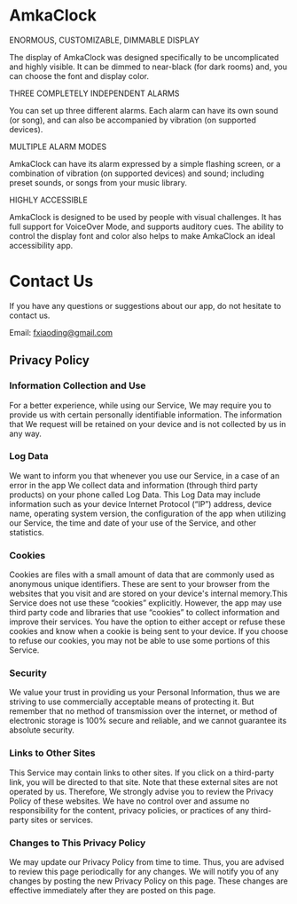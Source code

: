# AmkaClock

ENORMOUS, CUSTOMIZABLE, DIMMABLE DISPLAY

The display of AmkaClock was designed specifically to be uncomplicated and highly visible. It can be dimmed to near-black (for dark rooms) and, you can choose the font and display color.

THREE COMPLETELY INDEPENDENT ALARMS

You can set up three different alarms. Each alarm can have its own sound (or song), and can also be accompanied by vibration (on supported devices).

MULTIPLE ALARM MODES

AmkaClock can have its alarm expressed by a simple flashing screen, or a combination of vibration (on supported devices) and sound; including preset sounds, or songs from your music library.

HIGHLY ACCESSIBLE

AmkaClock is designed to be used by people with visual challenges. It has full support for VoiceOver Mode, and supports auditory cues. The ability to control the display font and color also helps to make AmkaClock an ideal accessibility app.

# Contact Us

If you have any questions or suggestions about our app, do not hesitate to contact us.

Email: fxiaoding@gmail.com


## Privacy Policy

### Information Collection and Use

For a better experience, while using our Service, We may require you to provide us with certain personally identifiable information. The information that We request will be retained on your device and is not collected by us in any way.

### Log Data 

We want to inform you that whenever you use our Service, in a case of an error in the app We collect data and information (through third party products) on your phone called Log Data. This Log Data may include information such as your device Internet Protocol (“IP”) address, device name, operating system version, the configuration of the app when utilizing our Service, the time and date of your use of the Service, and other statistics.

### Cookies

Cookies are files with a small amount of data that are commonly used as anonymous unique identifiers. These are sent to your browser from the websites that you visit and are stored on your device's internal memory.This Service does not use these “cookies” explicitly. However, the app may use third party code and libraries that use “cookies” to collect information and improve their services. You have the option to either accept or refuse these cookies and know when a cookie is being sent to your device. If you choose to refuse our cookies, you may not be able to use some portions of this Service.

### Security

We value your trust in providing us your Personal Information, thus we are striving to use commercially acceptable means of protecting it. But remember that no method of transmission over the internet, or method of electronic storage is 100% secure and reliable, and we cannot guarantee its absolute security.

### Links to Other Sites

This Service may contain links to other sites. If you click on a third-party link, you will be directed to that site. Note that these external sites are not operated by us. Therefore, We strongly advise you to review the Privacy Policy of these websites. We have no control over and assume no responsibility for the content, privacy policies, or practices of any third-party sites or services.

### Changes to This Privacy Policy

We may update our Privacy Policy from time to time. Thus, you are advised to review this page periodically for any changes. We will notify you of any changes by posting the new Privacy Policy on this page. These changes are effective immediately after they are posted on this page.
